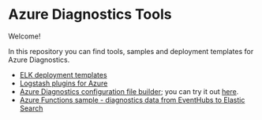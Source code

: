 # Azure Diagnostics Tools 

Welcome!

In this repository you can find tools, samples and deployment templates for Azure Diagnostics.

* [ELK deployment templates](ELK-Semantic-Logging/ELK/AzureRM/elk-simple-on-ubuntu/)
* [Logstash plugins for Azure](Logstash/)
* [Azure Diagnostics configuration file builder](config-builder/); you can try it out [here](http://azure.github.io/azure-diagnostics-tools/config-builder/).
* [Azure Functions sample - diagnostics data from EventHubs to Elastic Search](AzureFunctions/EventHubsToElastic)